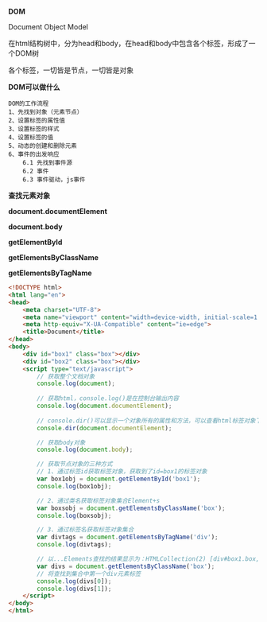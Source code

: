 **DOM**

Document Object Model

在html结构树中，分为head和body，在head和body中包含各个标签，形成了一个DOM树

各个标签，一切皆是节点，一切皆是对象



**DOM可以做什么**

```
DOM的工作流程
1、先找到对象（元素节点）
2、设置标签的属性值
3、设置标签的样式
4、设置标签的值
5、动态的创建和删除元素
6、事件的出发响应
	6.1 先找到事件源
	6.2 事件
	6.3 事件驱动，js事件
```



**查找元素对象**

**document.documentElement**

**document.body**

**getElementById**

**getElementsByClassName**

**getElementsByTagName**

```html
<!DOCTYPE html>
<html lang="en">
<head>
    <meta charset="UTF-8">
    <meta name="viewport" content="width=device-width, initial-scale=1.0">
    <meta http-equiv="X-UA-Compatible" content="ie=edge">
    <title>Document</title>
</head>
<body>
    <div id="box1" class="box"></div>
    <div id="box2" class="box"></div>
    <script type="text/javascript">
        // 获取整个文档对象
        console.log(document);
        
        // 获取html，console.log()是在控制台输出内容
        console.log(document.documentElement);
        
        // console.dir()可以显示一个对象所有的属性和方法，可以查看html标签对象下的属性和方法
        console.dir(document.documentElement);

        // 获取body对象
        console.log(document.body);

        // 获取节点对象的三种方式
        // 1、通过标签id获取标签对象，获取到了id=box1的标签对象
        var box1obj = document.getElementById('box1');
        console.log(box1obj);

        // 2、通过类名获取标签对象集合Element+s
        var boxsobj = document.getElementsByClassName('box');
        console.log(boxsobj);

        // 3、通过标签名获取标签对象集合
        var divtags = document.getElementsByTagName('div');
        console.log(divtags);

        // 以...Elements查找的结果显示为：HTMLCollection(2) [div#box1.box, div#box2.box, box1: div#box1.box, box2: div#box2.box]。里面存放的是结果集合，它是一个伪数组，因为在它的__proto__方法中没有数组的方法，如push，所以既然是一个集合就可以通过索引查找到指定标签
        var divs = document.getElementsByClassName('box');
        // 将查找到集合中第一个div元素标签
        console.log(divs[0]);
        console.log(divs[1]);
    </script>
</body>
</html>
```

